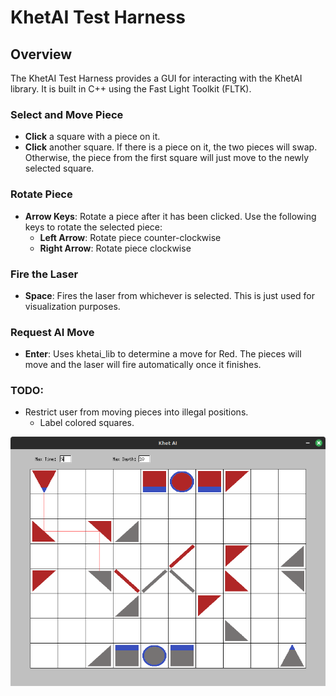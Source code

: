 # KhetAI Test Harness

## Overview

The KhetAI Test Harness provides a GUI for interacting with the KhetAI library. It is built in C++ using the Fast Light Toolkit (FLTK).

### Select and Move Piece

- **Click** a square with a piece on it.
- **Click** another square. If there is a piece on it, the two pieces will swap. Otherwise, the piece from the first square will just move to the newly selected square.

### Rotate Piece

- **Arrow Keys**: Rotate a piece after it has been clicked. Use the following keys to rotate the selected piece:
  - **Left Arrow**: Rotate piece counter-clockwise
  - **Right Arrow**: Rotate piece clockwise

### Fire the Laser

- **Space**: Fires the laser from whichever is selected. This is just used for visualization purposes.

### Request AI Move

- **Enter**: Uses khetai_lib to determine a move for Red. The pieces will move and the laser will fire automatically once it finishes.

### TODO:

- Restrict user from moving pieces into illegal positions.
  - Label colored squares.


![board](assets/example_board.png)
